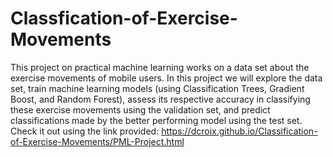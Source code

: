 # Classfication-of-Exercise-Movements
This project on practical machine learning works on a data set about the exercise movements of mobile users. In this project we will explore the data set, train machine learning models (using Classification Trees, Gradient Boost, and Random Forest), assess its respective accuracy in classifying these exercise movements using the validation set, and predict classifications made by the better performing model using the test set. Check it out using the link provided:
https://dcroix.github.io/Classification-of-Exercise-Movements/PML-Project.html
